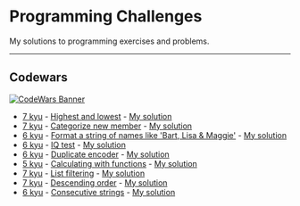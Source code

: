 # Programming Challenges

My solutions to programming exercises and problems.

---

## Codewars

[![CodeWars Banner](https://www.codewars.com/users/Leoamros/badges/large)](https://www.codewars.com/users/Leoamros)

* [7 kyu](https://github.com/codewars/codewars.com/wiki/Kata-Ranking) - [Highest and lowest](https://www.codewars.com/kata/554b4ac871d6813a03000035) - [My solution](https://github.com/LeoamrosIV/ProgrammingChallenges/blob/main/Codewars/JavaScript/001_7kyu_Highest_and_lowest.js)
* [7 kyu](https://github.com/codewars/codewars.com/wiki/Kata-Ranking) - [Categorize new member](https://www.codewars.com/kata/5502c9e7b3216ec63c0001aa) - [My solution](https://github.com/LeoamrosIV/ProgrammingChallenges/blob/main/Codewars/JavaScript/002_7kyu_Categorize_new_member.js)
* [6 kyu](https://github.com/codewars/codewars.com/wiki/Kata-Ranking) - [Format a string of names like 'Bart, Lisa & Maggie'](https://www.codewars.com/kata/53368a47e38700bd8300030d) - [My solution](https://github.com/LeoamrosIV/ProgrammingChallenges/blob/main/Codewars/JavaScript/003_6kyu_Format_a_string_of_names_Bart_Lisa_Maggie.js)
* [6 kyu](https://github.com/codewars/codewars.com/wiki/Kata-Ranking) - [IQ test](https://www.codewars.com/kata/552c028c030765286c00007d) - [My solution](https://github.com/LeoamrosIV/ProgrammingChallenges/blob/main/Codewars/JavaScript/004_6kyu_IQ_Test.js)
* [6 kyu](https://github.com/codewars/codewars.com/wiki/Kata-Ranking) - [Duplicate encoder](https://www.codewars.com/kata/54b42f9314d9229fd6000d9c) - [My solution](https://github.com/LeoamrosIV/ProgrammingChallenges/blob/main/Codewars/JavaScript/005_6kyu_Duplicate_encoder.js)
* [5 kyu](https://github.com/codewars/codewars.com/wiki/Kata-Ranking) - [Calculating with functions](https://www.codewars.com/kata/525f3eda17c7cd9f9e000b39) - [My solution](https://github.com/LeoamrosIV/ProgrammingChallenges/blob/main/Codewars/JavaScript/006_5kyu_Calculating_with_functions.js)
* [7 kyu](https://github.com/codewars/codewars.com/wiki/Kata-Ranking) - [List filtering](https://www.codewars.com/kata/53dbd5315a3c69eed20002dd) - [My solution](https://github.com/LeoamrosIV/ProgrammingChallenges/blob/main/Codewars/JavaScript/007_7kyu_List_filtering.js)
* [7 kyu](https://github.com/codewars/codewars.com/wiki/Kata-Ranking) - [Descending order](https://www.codewars.com/kata/5467e4d82edf8bbf40000155) - [My solution](https://github.com/LeoamrosIV/ProgrammingChallenges/blob/main/Codewars/JavaScript/008_7kyu_Descending_order.js)
* [6 kyu](https://github.com/codewars/codewars.com/wiki/Kata-Ranking) - [Consecutive strings](https://www.codewars.com/kata/56a5d994ac971f1ac500003e) - [My solution](https://github.com/LeoamrosIV/ProgrammingChallenges/blob/main/Codewars/JavaScript/009_6kyu_Consecutive_strings.js)
